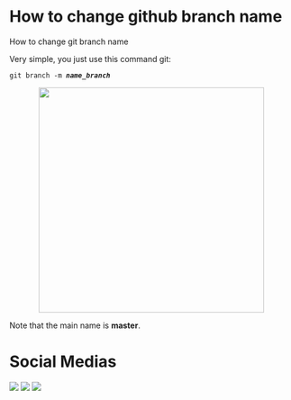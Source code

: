 # How to change github branch name
How to change git branch name

<p>Very simple, you just use this command git: <pre><code>git branch -m <em><strong>name_branch</strong></em></code></pre></p>

<p align="center">
  <img src="https://drive.google.com/uc?export=view&id=1nIg1TjjZ1Vhcs69X5Sm_97zqWaAhoKWY" width=400>
</p>

<p>Note that the main name is <strong>master</strong>.</p>
  
# Social Medias
<div>
   <a href="https://www.linkedin.com/in/matheustsnts"><img src="https://img.shields.io/badge/LinkedIn-0077B5?style=for-the-badge&logo=linkedin&logoColor=white" target="_blank"></a>
   <a href="https://www.instagram.com/matheustsnts"><img src="https://img.shields.io/badge/Instagram-E4405F?style=for-the-badge&logo=instagram&logoColor=white" target="_blank"></a>
   <a href="https://github.com/matheus-dos-Santos-Teixeira"><img src="https://img.shields.io/badge/GitHub-100000?style=for-the-badge&logo=github&logoColor=white"></a>
</div>
